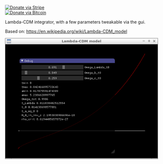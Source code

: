 [![Donate via Stripe](https://img.shields.io/badge/Donate-Stripe-green.svg)](https://buy.stripe.com/00gbJZ0OdcNs9zi288)<br>
[![Donate via Bitcoin](https://img.shields.io/badge/Donate-Bitcoin-green.svg)](bitcoin:37fsp7qQKU8XoHZGRQvVzQVP8FrEJ73cSJ)<br>

Lambda-CDM integrator, with a few parameters tweakable via the gui.

Based on: <https://en.wikipedia.org/wiki/Lambda-CDM_model>

![screenshot](screenshot.png)
